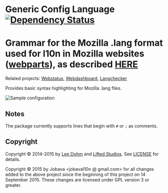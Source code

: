 # Generic Config Language [![Dependency Status](https://david-dm.org/lee-dohm/language-generic-config.svg)](https://david-dm.org/lee-dohm/language-generic-config)

# Grammar for the Mozilla .lang format used for l10n in Mozilla websites ([webparts](https://l10n.mozilla-community.org/webdashboard/?locale=ro)), as described [HERE](https://github.com/mozilla-l10n/langchecker/wiki/.lang-files-format)

Related projects: [Webstatus](https://github.com/mozilla-l10n/webstatus), [Webdashboard](https://github.com/mozilla-l10n/webdashboard), [Langchecker](https://github.com/mozilla-l10n/langchecker)

Provides basic syntax highlighting for Mozilla .lang files.

![Sample configuration](https://raw.githubusercontent.com/lee-dohm/language-generic-config/master/sample.png)

## Notes

The package currently supports lines that begin with `#` or `;` as comments.

## Copyright

Copyright &copy; 2014-2015 by [Lee Dohm](http://www.lee-dohm.com) and [Lifted Studios](http://www.liftedstudios.com). See [LICENSE](https://github.com/lee-dohm/language-generic-config/blob/master/LICENSE.md) for details.

Copyright &copy; 2015 by Jobava <jobaval10n @ gmail.com> for all changes added to the above project since the beginning of this project on 14 September 2015. These changes are licensed under GPL version 3 or greater.
